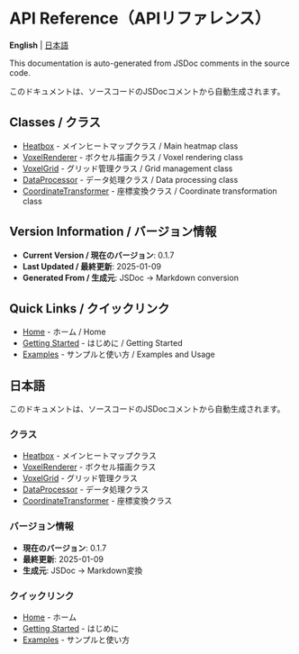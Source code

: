 # API Reference（APIリファレンス）

**English** | [日本語](#日本語)

This documentation is auto-generated from JSDoc comments in the source code.

このドキュメントは、ソースコードのJSDocコメントから自動生成されます。

## Classes / クラス

- [Heatbox](Heatbox) - メインヒートマップクラス / Main heatmap class
- [VoxelRenderer](VoxelRenderer) - ボクセル描画クラス / Voxel rendering class  
- [VoxelGrid](VoxelGrid) - グリッド管理クラス / Grid management class
- [DataProcessor](DataProcessor) - データ処理クラス / Data processing class
- [CoordinateTransformer](CoordinateTransformer) - 座標変換クラス / Coordinate transformation class

## Version Information / バージョン情報

- **Current Version / 現在のバージョン**: 0.1.7
- **Last Updated / 最終更新**: 2025-01-09
- **Generated From / 生成元**: JSDoc → Markdown conversion

## Quick Links / クイックリンク

- [Home](Home) - ホーム / Home
- [Getting Started](Getting-Started) - はじめに / Getting Started
- [Examples](Examples) - サンプルと使い方 / Examples and Usage

## 日本語

このドキュメントは、ソースコードのJSDocコメントから自動生成されます。

### クラス

- [Heatbox](Heatbox) - メインヒートマップクラス
- [VoxelRenderer](VoxelRenderer) - ボクセル描画クラス
- [VoxelGrid](VoxelGrid) - グリッド管理クラス
- [DataProcessor](DataProcessor) - データ処理クラス
- [CoordinateTransformer](CoordinateTransformer) - 座標変換クラス

### バージョン情報

- **現在のバージョン**: 0.1.7
- **最終更新**: 2025-01-09
- **生成元**: JSDoc → Markdown変換

### クイックリンク

- [Home](Home) - ホーム
- [Getting Started](Getting-Started) - はじめに
- [Examples](Examples) - サンプルと使い方

